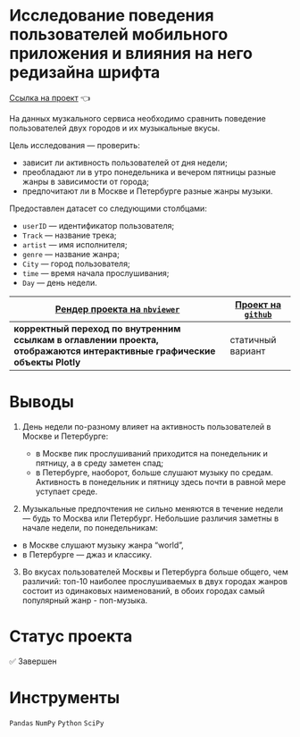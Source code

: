 # Исследование поведения пользователей мобильного приложения и влияния на него редизайна шрифта

[Ссылка на проект](https://nbviewer.org/github/anapon-DA/projects/blob/main/Music%20Service%20Statistics%20for%20Megalopolises/music%20service%20statistics.ipynb) :point_left:

На данных музкального сервиса необходимо сравнить поведение пользователей двух городов и их музыкальные вкусы.

Цель исследования — проверить:

- зависит ли активность пользователей от дня недели;
- преобладают ли в утро понедельника и вечером пятницы разные жанры в зависимости от города;
- предпочитают ли в Москве и Петербурге  разные жанры музыки.

Предоставлен датасет со следующими столбцами:

* `userID` — идентификатор пользователя;
* `Track` — название трека;  
* `artist` — имя исполнителя;
* `genre` — название жанра;
* `City` — город пользователя;
* `time` — время начала прослушивания;
* `Day` — день недели.

| [Рендер проекта на `nbviewer`](https://nbviewer.org/github/anapon-DA/projects/blob/main/Music%20Service%20Statistics%20for%20Megalopolises/music%20service%20statistics.ipynb) | [Проект на `github`](https://github.com/anapon-DA/projects/blob/main/Music%20Service%20Statistics%20for%20Megalopolises/music%20service%20statistics.ipynb) |
| --- | --- |
| **корректный переход по внутренним ссылкам в оглавлении проекта, отображаются интерактивные графические объекты Plotly** | статичный вариант |

# Выводы

1. День недели по-разному влияет на активность пользователей в Москве и Петербурге:
	- в Москве пик прослушиваний приходится на понедельник и пятницу, а в среду заметен спад;
	- в Петербурге, наоборот, больше слушают музыку по средам. Активность в понедельник и пятницу здесь почти в равной мере уступает среде.


2. Музыкальные предпочтения не сильно меняются в течение недели — будь то Москва или Петербург. Небольшие различия заметны в начале недели, по понедельникам:
* в Москве слушают музыку жанра “world”,
* в Петербурге — джаз и классику.


3. Во вкусах пользователей Москвы и Петербурга больше общего, чем различий: топ-10 наиболее прослушиваемых в двух городах жанров состоит из одинаковых наименований, в обоих городах самый популярный жанр - поп-музыка. 

# Статус проекта

:white_check_mark: Завершен

# Инструменты

`Pandas`
`NumPy`
`Python`
`SciPy`

